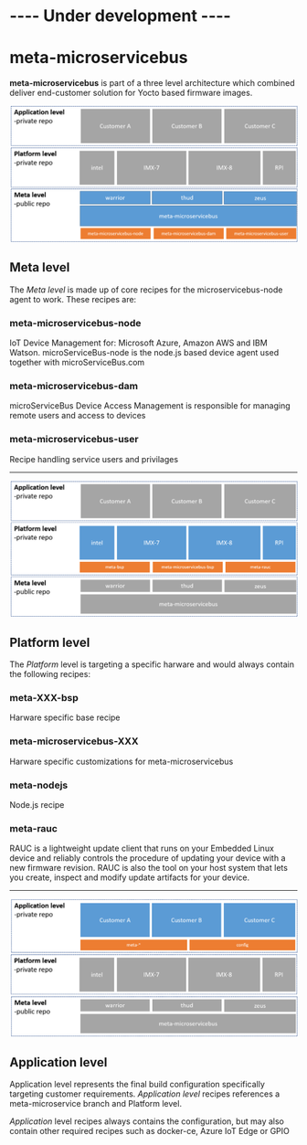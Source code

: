 # ---- Under development ----

# meta-microservicebus

**meta-microservicebus** is part of a three level architecture which combined deliver end-customer solution for Yocto based firmware images.

<img src="./docs/img/meta-level.png">

## Meta level
The *Meta level* is made up of core recipes for the microservicebus-node agent to work. These recipes are:
### meta-microservicebus-node
IoT Device Management for: Microsoft Azure, Amazon AWS and IBM Watson. microServiceBus-node is the node.js based device agent used together with microServiceBus.com
### meta-microservicebus-dam
microServiceBus Device Access Management is responsible for managing remote users and access to devices
### meta-microservicebus-user
Recipe handling service users and privilages
<hr/>
<img src="./docs/img/platform-level.png">

## Platform level
The *Platform* level is targeting a specific harware and would always contain the following recipes:
### meta-XXX-bsp
Harware specific base recipe
### meta-microservicebus-XXX
Harware specific customizations for meta-microservicebus
### meta-nodejs
Node.js recipe
### meta-rauc
RAUC is a lightweight update client that runs on your Embedded Linux device and reliably controls the procedure of updating your device with a new firmware revision. RAUC is also the tool on your host system that lets you create, inspect and modify update artifacts for your device.

<hr/>
<img src="./docs/img/application-level.png">

## Application level
Application level represents the final build configuration specifically targeting customer requirements. *Application level* recipes references a meta-microservice branch and Platform level.

*Application* level recipes always contains the configuration, but may also contain other required recipes such as docker-ce, Azure IoT Edge or GPIO


